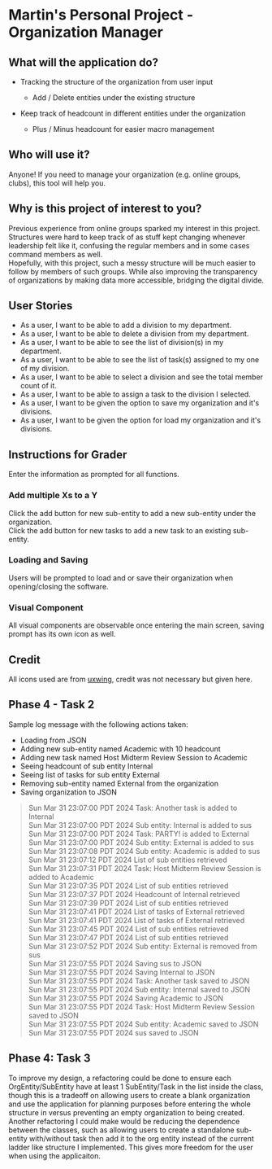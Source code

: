 # Martin's Personal Project - Organization Manager

## What will the application do?

- Tracking the structure of the organization from user input
  - Add / Delete entities under the existing structure

- Keep track of headcount in different entities under the organization
  - Plus / Minus headcount for easier macro management

## Who will use it?

Anyone! If you need to manage your organization (e.g. online groups, clubs), this tool will help you.

## Why is this project of interest to you?

Previous experience from online groups sparked my interest in this project.
Structures were hard to keep track of as stuff kept changing whenever leadership felt like it, 
confusing the regular members and in some cases command members as well.\
Hopefully, with this project, such a messy structure will be much easier to follow by members of such groups. 
While also improving the transparency of organizations by making data more accessible, bridging the digital divide.

## User Stories
- As a user, I want to be able to add a division to my department.
- As a user, I want to be able to delete a division from my department.
- As a user, I want to be able to see the list of division(s) in my department.
- As a user, I want to be able to see the list of task(s) assigned to my one of my division.
- As a user, I want to be able to select a division and see the total member count of it.
- As a user, I want to be able to assign a task to the division I selected.
- As a user, I want to be given the option to save my organization and it's divisions.
- As a user, I want to be given the option for load my organization and it's divisions.

## Instructions for Grader
Enter the information as prompted for all functions.
### Add multiple Xs to a Y
Click the add button for new sub-entity to add a new sub-entity under the organization.\
Click the add button for new tasks to add a new task to an existing sub-entity.

### Loading and Saving
Users will be prompted to load and or save their organization when opening/closing the software.

### Visual Component
All visual components are observable once entering the main screen, saving prompt has its own icon as well.

## Credit
All icons used are from [uxwing](https://uxwing.com/license/), credit was not necessary but given here.

## Phase 4 - Task 2
Sample log message with the following actions taken:
- Loading from JSON
- Adding new sub-entity named Academic with 10 headcount
- Adding new task named Host Midterm Review Session to Academic
- Seeing headcount of sub entity Internal
- Seeing list of tasks for sub entity External
- Removing sub-entity named External from the organization
- Saving organization to JSON
> Sun Mar 31 23:07:00 PDT 2024
Task: Another task is added to Internal\
Sun Mar 31 23:07:00 PDT 2024
Sub entity: Internal is added to sus\
Sun Mar 31 23:07:00 PDT 2024
Task: PARTY! is added to External\
Sun Mar 31 23:07:00 PDT 2024
Sub entity: External is added to sus\
Sun Mar 31 23:07:08 PDT 2024
Sub entity: Academic is added to sus\
Sun Mar 31 23:07:12 PDT 2024
List of sub entities retrieved\
Sun Mar 31 23:07:31 PDT 2024
Task: Host Midterm Review Session is added to Academic\
Sun Mar 31 23:07:35 PDT 2024
List of sub entities retrieved\
Sun Mar 31 23:07:37 PDT 2024
Headcount of Internal retrieved\
Sun Mar 31 23:07:39 PDT 2024
List of sub entities retrieved\
Sun Mar 31 23:07:41 PDT 2024
List of tasks of External retrieved\
Sun Mar 31 23:07:41 PDT 2024
List of tasks of External retrieved\
Sun Mar 31 23:07:45 PDT 2024
List of sub entities retrieved\
Sun Mar 31 23:07:47 PDT 2024
List of sub entities retrieved\
Sun Mar 31 23:07:52 PDT 2024
Sub entity: External is removed from sus\
Sun Mar 31 23:07:55 PDT 2024
Saving sus to JSON\
Sun Mar 31 23:07:55 PDT 2024
Saving Internal to JSON\
Sun Mar 31 23:07:55 PDT 2024
Task: Another task saved to JSON\
Sun Mar 31 23:07:55 PDT 2024
Sub entity: Internal saved to JSON\
Sun Mar 31 23:07:55 PDT 2024
Saving Academic to JSON\
Sun Mar 31 23:07:55 PDT 2024
Task: Host Midterm Review Session saved to JSON\
Sun Mar 31 23:07:55 PDT 2024
Sub entity: Academic saved to JSON\
Sun Mar 31 23:07:55 PDT 2024
sus saved to JSON

## Phase 4: Task 3
To improve my design, a refactoring could be done to ensure each OrgEntity/SubEntity have at least 1 SubEntity/Task in the list inside the class, though this is a tradeoff on allowing users to create a blank organization and use the application for planning purposes before entering the whole structure in versus preventing an empty organization to being created.
Another refactoring I could make would be reducing the dependence between the classes, such as allowing users to create a standalone sub-entity with/without task then add it to the org entity instead of the current ladder like structure I implemented. This gives more freedom for the user when using the applicaiton.
